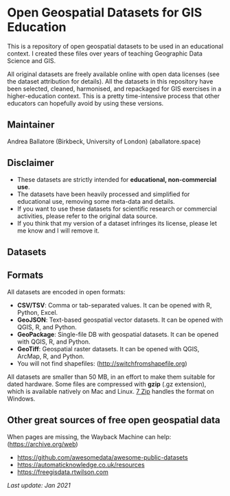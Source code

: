 # Open Geospatial Datasets for GIS Education

This is a repository of open geospatial datasets to be used in an educational context.
I created these files over years of teaching Geographic Data Science and GIS.

All original datasets are freely available online with open data licenses (see the dataset attribution for details).
All the datasets in this repository have been selected, cleaned, harmonised, and repackaged for GIS exercises in a higher-education context.
This is a pretty time-intensive process that other educators can hopefully avoid by using these versions.

## Maintainer

Andrea Ballatore (Birkbeck, University of London) (aballatore.space)

## Disclaimer

- These datasets are strictly intended for **educational, non-commercial use**.
- The datasets have been heavily processed and simplified for educational use, removing some meta-data and details.
- If you want to use these datasets for scientific research or commercial activities, please refer to the original data source.
- If you think that my version of a dataset infringes its license, please let me know and I will remove it.

## Datasets



## Formats

All datasets are encoded in open formats:

* __CSV/TSV__: Comma or tab-separated values. It can be opened with R, Python, Excel.
* __GeoJSON__: Text-based geospatial vector datasets. It can be opened with QGIS, R, and Python.
* __GeoPackage__: Single-file DB with geospatial datasets. It can be opened with QGIS, R, and Python.
* __GeoTiff__: Geospatial raster datasets. It can be opened with QGIS, ArcMap, R, and Python.
* You will not find shapefiles: (http://switchfromshapefile.org)

All datasets are smaller than 50 MB, in an effort to make them suitable for dated hardware. 
Some files are compressed with **gzip** (.gz extension), which is available natively on Mac and Linux. 
[7 Zip](https://www.7-zip.org) handles the format on Windows.

## Other great sources of free open geospatial data

When pages are missing, the Wayback Machine can help: (https://archive.org/web)

* https://github.com/awesomedata/awesome-public-datasets
* https://automaticknowledge.co.uk/resources
* https://freegisdata.rtwilson.com

_Last update: Jan 2021_